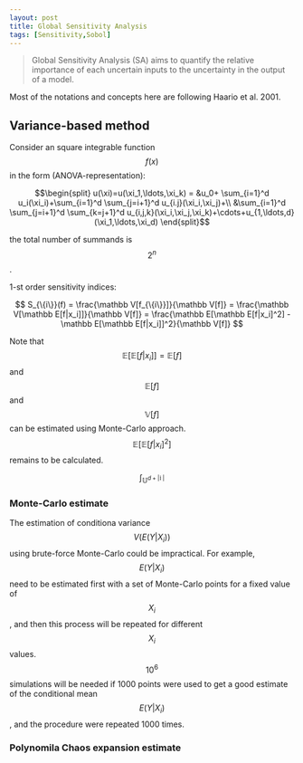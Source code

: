```yaml
---
layout: post
title: Global Sensitivity Analysis 
tags: [Sensitivity,Sobol]
---
```


>Global Sensitivity Analysis (SA) aims to quantify the relative importance of
>each uncertain inputs to the uncertainty in the output of a model.

Most of the notations and concepts here are following Haario et al. 2001.

## Variance-based method 
Consider an square integrable function $$f(x)$$ in the form
(ANOVA-representation):

$$\begin{split}
u(\xi)=u(\xi_1,\ldots,\xi_k) =
&u_0+ \sum_{i=1}^d u_i(\xi_i)+\sum_{i=1}^d \sum_{j=i+1}^d u_{i.j}(\xi_i,\xi_j)+\\
&\sum_{i=1}^d \sum_{j=i+1}^d \sum_{k=j+1}^d
u_{i,j,k}(\xi_i,\xi_j,\xi_k)+\cdots+u_{1,\ldots,d}(\xi_1,\ldots,\xi_d)
\end{split}$$

the total number of summands is $$2^n$$.

1-st order sensitivity indices:

$$
 S_{\{i\}}(f) = \frac{\mathbb V[f_{\{i\}}]}{\mathbb V[f]} 
 = \frac{\mathbb V[\mathbb E[f|x_i]]}{\mathbb V[f]}
 = \frac{\mathbb E[\mathbb E[f|x_i]^2] -\mathbb E[\mathbb E[f|x_i]]^2}{\mathbb
 V[f]}
$$

Note that $$\mathbb E[\mathbb E[f|x_i]]=\mathbb E[f]$$ and $$\mathbb E[f]$$ and
$$\mathbb V[f]$$ can be estimated using Monte-Carlo approach. 
$$\mathbb E[\mathbb E[f|x_i]^2]$$ remains to be calculated.

$$\int_{\mathbb U^{d+|\mathbb i~|}}$$


### Monte-Carlo estimate

The estimation of conditiona variance $$V(E(Y|X_i))$$ using brute-force
Monte-Carlo could be impractical. For example, $$E(Y|X_i)$$ need to be estimated
first with a set of Monte-Carlo points for a fixed value of $$X_i$$, and then
this process will be repeated for different $$X_i$$ values. $$10^6$$ simulations
will be needed if 1000 points were used to get a good estimate of the
conditional mean $$E(Y|X_i)$$, and the procedure were repeated 1000 times. 


### Polynomila Chaos expansion estimate
